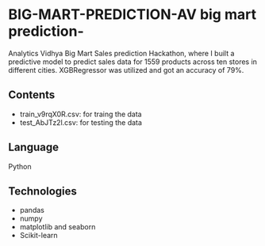 # BIG-MART-PREDICTION-AV big mart prediction-
<p> Analytics Vidhya Big Mart Sales prediction Hackathon, where I built a predictive model to predict sales data for 1559 products across ten stores 
in different cities. XGBRegressor was utilized and got an accuracy of 79%.</p>

## Contents
  * train_v9rqX0R.csv: for traing the data
  * test_AbJTz2l.csv: for testing the data

## Language
  Python

## Technologies
  * pandas
  * numpy
  * matplotlib and seaborn
  * Scikit-learn
